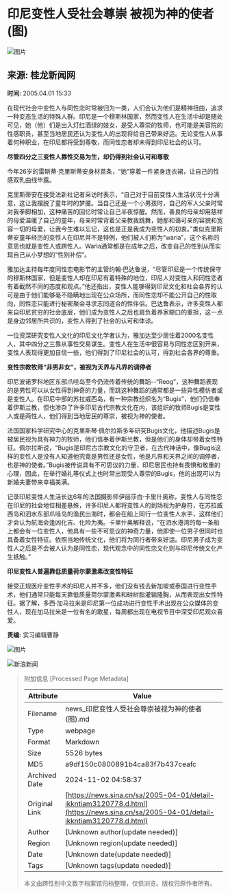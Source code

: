 # 印尼变性人受社会尊崇 被视为神的使者(图)

![图片](//tva1.sinaimg.cn/crop.0.0.199.199.180/005RyDCrjw1eo3m51rgosj305k05kdg0.jpg)

## 来源: 桂龙新闻网

**时间:** 2005.04.01 15:33

在现代社会中变性人与同性恋时常被归为一类，人们会认为他们是精神扭曲，追求一种变态生活的特殊人群。印尼是一个穆斯林国家，然而变性人在生活中却是随处可见，她（他）们是出入灯红酒绿的妓女，是受人尊崇的牧师，也可能是美容院的性感职员，甚至当地居民还认为变性人的出现将给自己带来好运。无论变性人从事着何种职业，在印尼都将受到尊敬，而同性恋者却未得到印尼社会的认可。 

**尽管四分之三变性人靠性交易为生，却仍得到社会认可和尊敬** 

今年26岁的雷斯蒂·克里斯蒂安身材苗条，“她”穿着一件紧身连衣裙，让自己的性感双乳曲线毕露。 

克里斯蒂安在接受法新社记者采访时表示，“自己对于目前变性人生活状况十分满意，这让我摆脱了童年时的梦魇。当自己还是一个小男孩时，自己的军人父亲时常对我拳脚相加，这种痛苦的回忆时常让自己半夜惊醒。然而，善良的母亲却用慈祥的母爱温暖了自己的童年，母亲时常背着父亲教我跳舞，她那和蔼可亲的容貌和宽容一切的母爱，让我今生难以忘记，这也是正是我成为变性人的初衷。”类似克里斯蒂安童年经历的变性人在印尼并不是特例，他们被人们称为“waria”，这个名称的意思也就是变性人或跨性人。Waria通常都是在成年之后，改变自己的性别从而实现自己从小梦想的“性别补偿”。 

雅加达主持每年度同性恋电影节的主管约翰·巴达鲁说，“尽管印尼是一个传统保守的穆斯林国家，但是变性人却在印尼有着特殊的地位，印尼人对变性人和同性恋者有着截然不同的态度和观点。”他还指出，变性人能够得到印尼文化和社会各界的认可是由于他们能够毫不隐瞒地出现在公众场所，而同性恋却不能公开自己的性取向，同性恋只能进行秘密聚会寻求志同道合的性伴侣。巴达鲁表示，许多变性人都来自印尼贫穷的社会底层，他们成为变性人之后也肩负着养家糊口的重担，这一点是身边邻居所共识的，变性人得到了社会的认可和体谅。 

一位资深研究变性人文化的印尼文化学者认为，雅加达至少居住着2000名变性人，其中四分之三靠从事性交易谋生。变性人在生活中很容易与同性恋区别开来，变性人表现得更加自信一些，他们得到了印尼社会的认可，得到社会各界的尊重。 

**变性宗教牧师“非男非女”，被视为天界与凡界的调停者** 

印尼波诺罗科地区东部爪哇岛至今仍流传着传统的舞蹈--“Reog”，这种舞蹈表现的是男性可以从女性得到神奇的力量，而跳这种舞蹈的通常都是一些异性模仿者或是变性人。在印尼中部的苏拉威西岛，有一种宗教组织名为“Bugis”，他们仍信奉着伊斯兰教，但也渗杂了许多印尼古代宗教文化在内，该组织的牧师Bugis是变性人或是两性人，他们得到当地居民的尊崇，被视为神的使者。 

法国国家科学研究中心的克里斯琴·佩尔拉斯多年研究Bugis文化，他描述Bugis是被居民视为具有神力的牧师，他们信奉着伊斯兰教，但是他们的身体却带着女性特征。佩尔拉斯说，“Bugis是印尼古宗教文化的守卫者，在古代神话中，像Bugis这样的变性人是没有人知道他究竟是男性还是女性，他是凡界和天界之间的调停者，也是神的使者。”Bugis被传说具有不可思议的力量，印尼居民也持有畏惧和敬重的心理，因此，在举行婚礼等仪式上也时常出现受人尊崇的Bugis，他的出现可以为新婚夫妻带来幸福美满。 

记录印尼变性人生活长达6年的法国摄影师伊丽莎白·卡里什奥称，变性人与同性恋在印尼的社会地位相差悬殊，许多印尼人都将变性人的到场视为护身符，在苏拉威西岛和泗水东部爪哇岛的渔民出海时，都会在船上同行一位变性人水手，这样他们才会认为航海会逢凶化吉、化险为夷。卡里什奥解释说，“在泗水港湾的每一条船上都会有一位变性人，他具有一些不可思议的神奇力量，他即使一位男子但同时也具备着女性特征。依照当地传统文化，他们将为同行者带来好运。印尼男子成为变性人之后是不会被人认为是同性恋，现代观念中的同性恋文化则与印尼传统文化产生抵触。” 

**印尼变性人普遍靠低质量荷尔蒙激素改变性特征** 

接受正规医疗变性手术的印尼人并不多，他们没有钱去新加坡或泰国进行变性手术，他们通常只能每天靠低质量荷尔蒙激素和硅树脂灌输隆胸，从而表现出女性特征。据了解，多西·加马拉米是印尼第一位成功进行变性手术出现在公众媒体的变性人，现在加马拉米是一位有名的歌星，每周都出现在电视节目中深受印尼观众喜爱。 

**责编:** 实习编辑曹静

![图片](//n.sinaimg.cn/default/2fb77759/20151125/320X320.png)

![新浪新闻](https://n.sinaimg.cn/default/80905340/20200331/sinalogo.png)

> 附加信息 [Processed Page Metadata]
>
> | Attribute       | Value                                  |
> |-----------------|----------------------------------------|
> | Filename        | news_印尼变性人受社会尊崇被视为神的使者(图).md                             |
> | Type            | webpage                                 |
> | Format          | Markdown                               |
> | Size            | 5526 bytes                           |
> | MD5             | a9df150c0800891b4ca83f7b437ceafc                                  |
> | Archived Date   | 2024-11-02 04:58:37                             |
> | Original Link   | [https://news.sina.cn/sa/2005-04-01/detail-ikkntiam3120778.d.html](https://news.sina.cn/sa/2005-04-01/detail-ikkntiam3120778.d.html)                         |
> | Author          | [Unknown author(update needed)]                              |
> | Region          | [Unknown region(update needed)]                              |
> | Date            | [Unknown date(update needed)]                                 |
> | Tags            | [Unknown tags(update needed)]                                 |
>
> 本文由跨性别中文数字档案馆归档整理，仅供浏览。版权归原作者所有。
>
